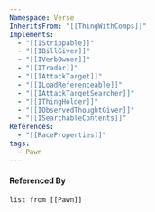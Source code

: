 ```yaml
---
Namespace: Verse
InheritsFrom: "[[ThingWithComps]]"
Implements:
  - "[[IStrippable]]"
  - "[[IBillGiver]]"
  - "[[IVerbOwner]]"
  - "[[ITrader]]"
  - "[[IAttackTarget]]"
  - "[[ILoadReferenceable]]"
  - "[[IAttackTargetSearcher]]"
  - "[[IThingHolder]]"
  - "[[IObservedThoughtGiver]]"
  - "[[ISearchableContents]]"
References:
  - "[[RaceProperties]]"
tags:
  - Pawn
---
```


#### Referenced By
```dataview
list from [[Pawn]]
```

